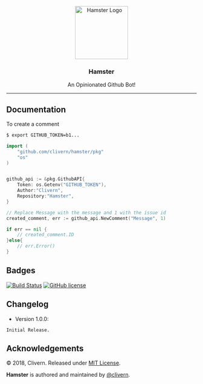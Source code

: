 <p align="center">
  <img alt="Hamster Logo" src="https://raw.githubusercontent.com/Clivern/Hamster/feature/listen/logo/logo.png" height="140" />
  <h3 align="center">Hamster</h3>
  <p align="center">An Opinionated Github Bot!</p>
</p>

---

## Documentation

To create a comment

```bash
$ export GITHUB_TOKEN=b1...
```

```go
import (
    "github.com/clivern/hamster/pkg"
    "os"
)


github_api := &pkg.GithubAPI{
    Token: os.Getenv("GITHUB_TOKEN"),
    Author:"Clivern",
    Repository:"Hamster",
}

// Replace Message with the message and 1 with the issue id
created_comment, err := github_api.NewComment("Message", 1)

if err == nil {
    // created_comment.ID
}else{
    // err.Error()
}
```


## Badges

[![Build Status](https://travis-ci.org/Clivern/Hamster.svg?branch=master)](https://travis-ci.org/Clivern/Hamster)
[![GitHub license](https://img.shields.io/github/license/Clivern/Hamster.svg)](https://github.com/Clivern/Hamster/blob/master/LICENSE)


## Changelog

* Version 1.0.0:
```
Initial Release.
```


## Acknowledgements

© 2018, Clivern. Released under [MIT License](https://opensource.org/licenses/mit-license.php).

**Hamster** is authored and maintained by [@clivern](http://github.com/clivern).